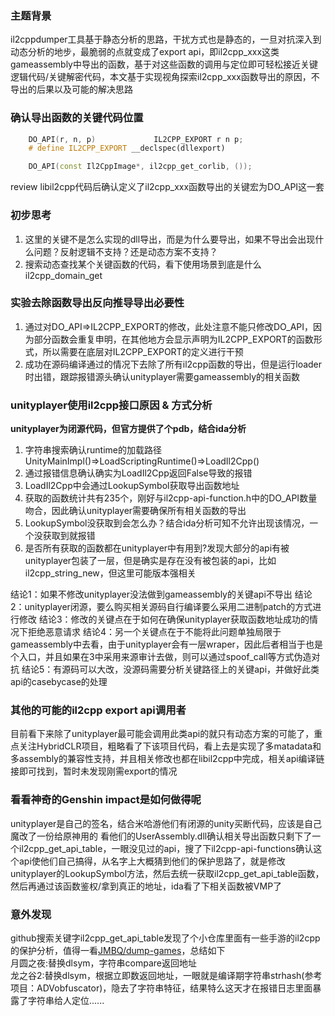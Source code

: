 ### 主题背景
il2cppdumper工具基于静态分析的思路，干扰方式也是静态的，一旦对抗深入到动态分析的地步，最脆弱的点就变成了export api，即il2cpp_xxx这类gameassembly中导出的函数，基于对这些函数的调用与定位即可轻松接近关键逻辑代码/关键解密代码，本文基于实现视角探索il2cpp_xxx函数导出的原因，不导出的后果以及可能的解决思路

### 确认导出函数的关键代码位置
```cpp
    DO_API(r, n, p)             IL2CPP_EXPORT r n p;
    # define IL2CPP_EXPORT __declspec(dllexport)

    DO_API(const Il2CppImage*, il2cpp_get_corlib, ());
```
review libil2cpp代码后确认定义了il2cpp_xxx函数导出的关键宏为DO_API这一套

### 初步思考
1. 这里的关键不是怎么实现的dll导出，而是为什么要导出，如果不导出会出现什么问题？反射逻辑不支持？还是动态方案不支持？
2. 搜索动态查找某个关键函数的代码，看下使用场景到底是什么 il2cpp_domain_get

### 实验去除函数导出反向推导导出必要性
1. 通过对DO_API=>IL2CPP_EXPORT的修改，此处注意不能只修改DO_API，因为部分函数会重复申明，在其他地方会显示声明为IL2CPP_EXPORT的函数形式，所以需要在底层对IL2CPP_EXPORT的定义进行干预
2. 成功在源码编译通过的情况下去除了所有il2cpp函数的导出，但是运行loader时出错，跟踪报错源头确认unityplayer需要gameassembly的相关函数

### unityplayer使用il2cpp接口原因 & 方式分析
**unityplayer为闭源代码，但官方提供了个pdb，结合ida分析**
1. 字符串搜索确认runtime的加载路径UnityMainImpl()=>LoadScriptingRuntime()=>LoadIl2Cpp()
2. 通过报错信息确认确实为LoadIl2Cpp返回False导致的报错
3. LoadIl2Cpp中会通过LookupSymbol获取导出函数地址
4. 获取的函数统计共有235个，刚好与il2cpp-api-function.h中的DO_API数量吻合，因此确认unityplayer需要确保所有相关函数的导出
5. LookupSymbol没获取到会怎么办？结合ida分析可知不允许出现该情况，一个没获取到就报错
6. 是否所有获取的函数都在unityplayer中有用到?发现大部分的api有被unityplayer包装了一层，但是确实是存在没有被包装的api，比如il2cpp_string_new，但这里可能版本强相关

结论1：如果不修改unityplayer没法做到gameassembly的关键api不导出
结论2：unityplayer闭源，要么购买相关源码自行编译要么采用二进制patch的方式进行修改
结论3：修改的关键点在于如何在确保unityplayer获取函数地址成功的情况下拒绝恶意请求
结论4：另一个关键点在于不能将此问题单独局限于gameassembly中去看，由于unityplayer会有一层wraper，因此后者相当于也是个入口，并且如果在3中采用来源审计去做，则可以通过spoof_call等方式伪造对抗
结论5：有源码可以大改，没源码需要分析关键路径上的关键api，并做好此类api的casebycase的处理

### 其他的可能的il2cpp export api调用者
目前看下来除了unityplayer最可能会调用此类api的就只有动态方案的可能了，重点关注HybridCLR项目，粗略看了下该项目代码，看上去是实现了多matadata和多assembly的兼容性支持，并且相关修改也都在libil2cpp中完成，相关api编译链接即可找到，暂时未发现刚需export的情况

### 看看神奇的Genshin impact是如何做得呢
unityplayer是自己的签名，结合米哈游他们有闭源的unity买断代码，应该是自己魔改了一份给原神用的
看他们的UserAssembly.dll确认相关导出函数只剩下了一个il2cpp_get_api_table，一眼没见过的api，搜了下il2cpp-api-functions确认这个api使他们自己搞得，从名字上大概猜到他们的保护思路了，就是修改unityplayer的LookupSymbol方法，然后去统一获取il2cpp_get_api_table函数，然后再通过该函数鉴权/拿到真正的地址，ida看了下相关函数被VMP了

### 意外发现
github搜索关键字il2cpp_get_api_table发现了个小仓库里面有一些手游的il2cpp的保护分析，值得一看[JMBQ/dump-games](https://github.com/JMBQ/dump-games)，总结如下  
月圆之夜:替换dlsym，字符串compare返回地址  
龙之谷2:替换dlsym，根据立即数返回地址，一眼就是编译期字符串strhash(参考项目：ADVobfuscator)，隐去了字符串特征，结果特么这天才在报错日志里面暴露了字符串给人定位......  

